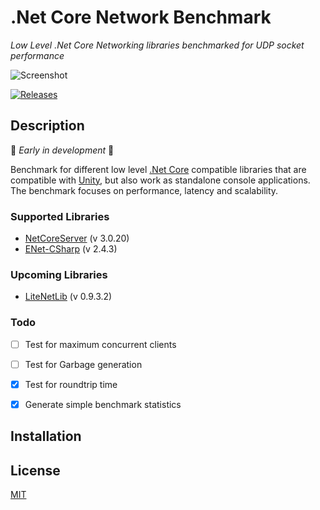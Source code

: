 # .Net Core Network Benchmark

*Low Level .Net Core Networking libraries benchmarked for UDP socket performance*

![Screenshot](./Docs/screenshot.png)

[![Releases](https://img.shields.io/github/release/JohannesDeml/NetCoreNetworkBenchmark/all.svg)](../../releases)

## Description

🚧 *Early in development* 🚧

Benchmark for different low level [.Net Core](https://en.wikipedia.org/wiki/.NET_Core) compatible libraries that are compatible with [Unity](https://unity3d.com), but also work as standalone console applications. The benchmark focuses on performance, latency and scalability.

### Supported Libraries

* [NetCoreServer](https://github.com/chronoxor/NetCoreServer) (v 3.0.20)
* [ENet-CSharp](https://github.com/nxrighthere/ENet-CSharp) (v 2.4.3)

### Upcoming Libraries

* [LiteNetLib](https://github.com/RevenantX/LiteNetLib) (v 0.9.3.2)

### Todo

- [ ] Test for maximum concurrent clients
- [ ] Test for Garbage generation
- [x] Test for roundtrip time
- [x] Generate simple benchmark statistics




## Installation



## License

[MIT](./LICENSE)